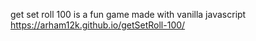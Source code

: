 get set roll 100 is a fun game made with vanilla javascript 
 https://arham12k.github.io/getSetRoll-100/
